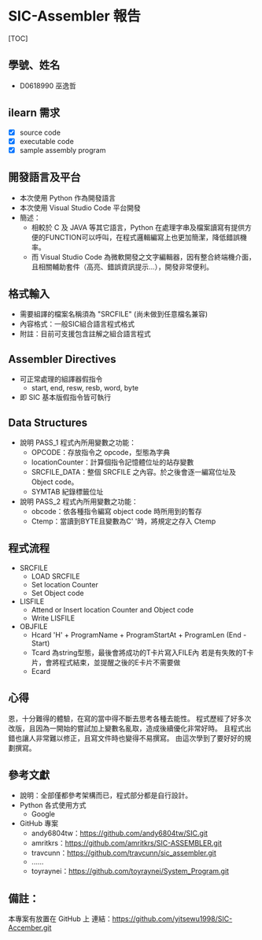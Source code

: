 # SIC-Assembler 報告

[TOC]

## 學號、姓名
- D0618990 巫逸哲
## ilearn 需求
- [x] source code
- [x] executable code
- [x] sample assembly program

## 開發語言及平台
- 本次使用 Python 作為開發語言
- 本次使用 Visual Studio Code 平台開發
- 簡述：
    - 相較於 C 及 JAVA 等其它語言，Python 在處理字串及檔案讀寫有提供方便的FUNCTION可以呼叫，在程式邏輯編寫上也更加簡潔，降低錯誤機率。
    - 而 Visual Studio Code 為微軟開發之文字編輯器，因有整合終端機介面，且相關輔助套件（高亮、錯誤資訊提示...），開發非常便利。

## 格式輸入
- 需要組譯的檔案名稱須為 "SRCFILE" (尚未做到任意檔名兼容)
- 內容格式：一般SIC組合語言程式格式
- 附註：目前可支援包含註解之組合語言程式

## Assembler Directives
- 可正常處理的組譯器假指令
    - start, end, resw, resb, word, byte
- 即 SIC 基本版假指令皆可執行

## Data Structures
- 說明 PASS_1 程式內所用變數之功能：
    - OPCODE：存放指令之 opcode，型態為字典
    - locationCounter：計算個指令記憶體位址的站存變數
    - SRCFILE_DATA：整個 SRCFILE 之內容。於之後會逐一編寫位址及Object code。
    - SYMTAB 紀錄標籤位址
- 說明 PASS_2 程式內所用變數之功能：
    - obcode：依各種指令編寫 object code 時所用到的暫存
    - Ctemp：當讀到BYTE且變數為C' '時，將規定之存入 Ctemp
## 程式流程
- SRCFILE
    - LOAD SRCFILE
    - Set location Counter
    - Set Object code
- LISFILE
    - Attend or Insert location Counter and Object code
    - Write LISFILE
- OBJFILE
    - Hcard
         'H' + ProgramName + ProgramStartAt + ProgramLen (End - Start)
    - Tcard
        為string型態，最後會將成功的T卡片寫入FILE內
        若是有失敗的T卡片，會將程式結束，並提醒之後的E卡片不需要做
    - Ecard

## 心得
恩，十分難得的體驗，在寫的當中得不斷去思考各種去能性。
程式歷經了好多次改版，且因為一開始的嘗試加上變數名亂取，造成後續優化非常好時。
且程式出錯也讓人非常難以修正，且寫文件時也變得不易撰寫。
由這次學到了要好好的規劃撰寫。

## 參考文獻
- 說明：全部僅都參考架構而已，程式部分都是自行設計。
- Python 各式使用方式
    - Google
- GitHub 專案
    - andy6804tw：https://github.com/andy6804tw/SIC.git
    - amritkrs：https://github.com/amritkrs/SIC-ASSEMBLER.git
    - travcunn：https://github.com/travcunn/sic_assembler.git
    - ......
    - toyraynei：https://github.com/toyraynei/System_Program.git

## 備註：
本專案有放置在 GitHub 上
連結：https://github.com/yitsewu1998/SIC-Accember.git
